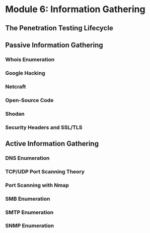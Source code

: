 # Module 6: Information Gathering

## The Penetration Testing Lifecycle

## Passive Information Gathering

### Whois Enumeration

### Google Hacking

### Netcraft

### Open-Source Code

### Shodan

### Security Headers and SSL/TLS

## Active Information Gathering

### DNS Enumeration

### TCP/UDP Port Scanning Theory

### Port Scanning with Nmap

### SMB Enumeration

### SMTP Enumeration

### SNMP Enumeration
